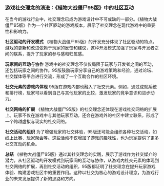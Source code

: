 ### 游戏社交理念的演进：《植物大战僵尸95版》中的社区互动

在当今的游戏行业中，社交理念已成为游戏设计中不可或缺的一部分。《植物大战僵尸95版》作为一个社区驱动的游戏版本，展示了社交理念在现代游戏中的重要性和影响力。

**社区驱动的开发模式**
《植物大战僵尸95版》的开发充分体现了社区驱动的特点。游戏的更新和改进依赖于玩家的反馈和建议，这种开发模式加强了玩家与开发者之间的联系，提升了玩家的参与感和归属感。

**玩家间的互动与协作**
游戏中的社交理念不仅仅局限于玩家与开发者之间的互动，还包括玩家之间的协作。95版鼓励玩家分享自己的游戏策略和经验，通过论坛、社交媒体等平台进行交流，形成了一个互助合作的社区环境。

**社交元素的游戏内体现**
95版在游戏内部也融入了社交元素。例如，通过成就系统和排行榜，玩家可以看到自己与其他玩家的比较，激发玩家的竞争意识和进步动力。

**社交网络的扩展**
《植物大战僵尸95版》的社交理念还体现在游戏社交网络的扩展上。玩家不仅在游戏中与其他玩家互动，还会在游戏外的社区中建立联系，形成了一个跨越虚拟与现实的社交网络。

**社交活动的组织**
为了增强玩家的社交体验，95版还可能会组织各种社交活动，如线上比赛、玩家聚会等。这些活动不仅增加了游戏的趣味性，也为玩家提供了更多社交互动的机会。

**总结**
《植物大战僵尸95版》通过其社交理念的实践，展示了游戏作为社交媒介的潜力。从社区驱动的开发模式到玩家间的互动与协作，从游戏内社交元素的体现到社交网络的扩展，再到社交活动的组织，95版都证明了社交理念在提升玩家游戏体验、构建游戏社区中的重要作用。这种以社交为核心的游戏设计理念，为游戏行业的未来发展提供了新的思路和方向。